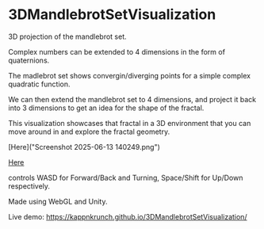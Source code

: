 # 3DMandlebrotSetVisualization
3D projection of the mandlebrot set.

Complex numbers can be extended to 4 dimensions in the form of quaternions.

The madlebrot set shows convergin/diverging points for a simple complex quadratic function.

We can then extend the mandlebrot set to 4 dimensions, and project it back into 3 dimensions to get an idea for the shape of the fractal.

This visualization showcases that fractal in a 3D environment that you can move around in and explore the fractal geometry.

[Here]("Screenshot 2025-06-13 140249.png")

[Here](https://colab.research.google.com/github/KappnKrunch/3D-fMRI-region-mapping/blob/main/3D_region_mapping_with_nilearn.ipynb "interactive link")

controls  WASD for Forward/Back and Turning, Space/Shift for Up/Down respectively.

Made using WebGL and Unity.

Live demo: https://kappnkrunch.github.io/3DMandlebrotSetVisualization/
